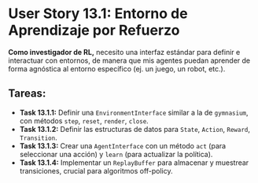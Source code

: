 
# User Story 13.1: Entorno de Aprendizaje por Refuerzo

**Como investigador de RL,** necesito una interfaz estándar para definir e interactuar con entornos, de manera que mis agentes puedan aprender de forma agnóstica al entorno específico (ej. un juego, un robot, etc.).

## Tareas:

- **Task 13.1.1:** Definir una `EnvironmentInterface` similar a la de `gymnasium`, con métodos `step`, `reset`, `render`, `close`.
- **Task 13.1.2:** Definir las estructuras de datos para `State`, `Action`, `Reward`, `Transition`.
- **Task 13.1.3:** Crear una `AgentInterface` con un método `act` (para seleccionar una acción) y `learn` (para actualizar la política).
- **Task 13.1.4:** Implementar un `ReplayBuffer` para almacenar y muestrear transiciones, crucial para algoritmos off-policy.
